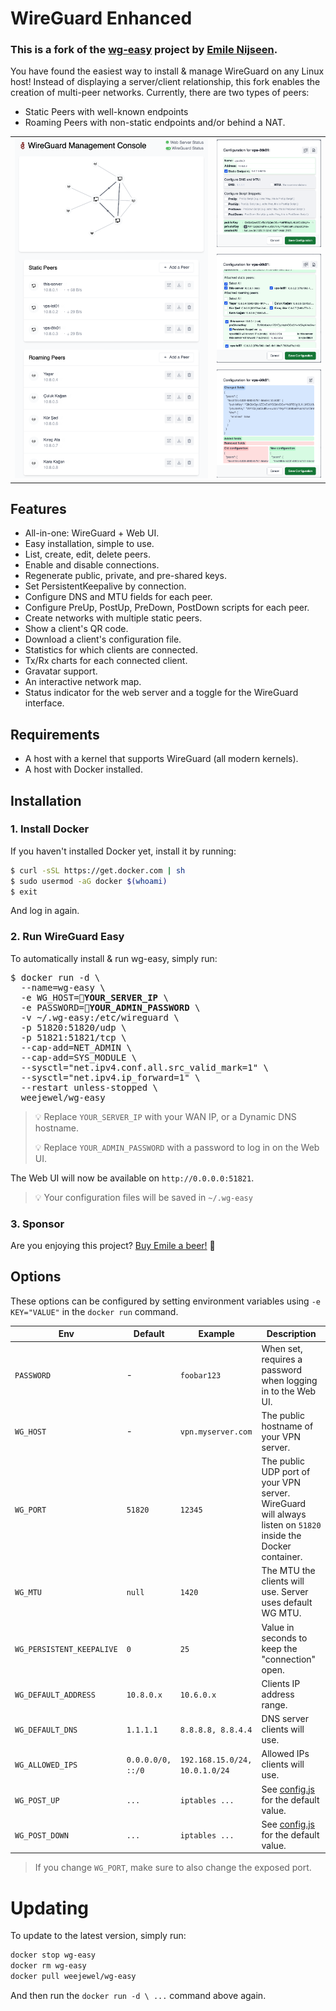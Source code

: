 # WireGuard Enhanced

[//]: # ([![Build & Publish Docker Image to Docker Hub]&#40;https://github.com/WeeJeWel/wg-easy/actions/workflows/deploy.yml/badge.svg?branch=production&#41;]&#40;https://github.com/WeeJeWel/wg-easy/actions/workflows/deploy.yml&#41;)

[//]: # ([![Lint]&#40;https://github.com/WeeJeWel/wg-easy/actions/workflows/lint.yml/badge.svg?branch=master&#41;]&#40;https://github.com/WeeJeWel/wg-easy/actions/workflows/lint.yml&#41;)

[//]: # ([![Docker]&#40;https://img.shields.io/docker/v/weejewel/wg-easy/latest&#41;]&#40;https://hub.docker.com/r/weejewel/wg-easy&#41;)

[//]: # ([![Docker]&#40;https://img.shields.io/docker/pulls/weejewel/wg-easy.svg&#41;]&#40;https://hub.docker.com/r/weejewel/wg-easy&#41;)

[//]: # ([![Sponsor]&#40;https://img.shields.io/github/sponsors/weejewel&#41;]&#40;https://github.com/sponsors/WeeJeWel&#41;)

### This is a fork of the [wg-easy](https://github.com/WeeJeWel/wg-easy) project by [Emile Nijseen](https://emilenijssen.nl/?ref=wg-easy). 

You have found the easiest way to install & manage WireGuard on any Linux host!
Instead of displaying a server/client relationship, this fork enables the creation of multi-peer networks.
Currently, there are two types of peers:
* Static Peers with well-known endpoints
* Roaming Peers with non-static endpoints and/or behind a NAT.

<table>
 <tr>
  <td rowspan="3">
    <img src="./assets/home-page.png" width="500"/>
  </td>
  <td>
    <img src="./assets/1.png" width="270" />
  </td>
 </tr>
 <tr>
  <td>
    <img src="./assets/2.png" width="270" />
  </td>
 </tr>
 <tr>
  <td>
    <img src="./assets/3.png" width="270" />
  </td>
 </tr>
</table>

## Features

* All-in-one: WireGuard + Web UI.
* Easy installation, simple to use.
* List, create, edit, delete peers.
* Enable and disable connections.
* Regenerate public, private, and pre-shared keys.
* Set PersistentKeepalive by connection.
* Configure DNS and MTU fields for each peer.
* Configure PreUp, PostUp, PreDown, PostDown scripts for each peer.
* Create networks with multiple static peers.
* Show a client's QR code.
* Download a client's configuration file.
* Statistics for which clients are connected.
* Tx/Rx charts for each connected client.
* Gravatar support.
* An interactive network map.
* Status indicator for the web server and a toggle for the WireGuard interface.


## Requirements

* A host with a kernel that supports WireGuard (all modern kernels).
* A host with Docker installed.

## Installation

### 1. Install Docker

If you haven't installed Docker yet, install it by running:

```bash
$ curl -sSL https://get.docker.com | sh
$ sudo usermod -aG docker $(whoami)
$ exit
```

And log in again.

### 2. Run WireGuard Easy

To automatically install & run wg-easy, simply run:

<pre>
$ docker run -d \
  --name=wg-easy \
  -e WG_HOST=<b>🚨YOUR_SERVER_IP</b> \
  -e PASSWORD=<b>🚨YOUR_ADMIN_PASSWORD</b> \
  -v ~/.wg-easy:/etc/wireguard \
  -p 51820:51820/udp \
  -p 51821:51821/tcp \
  --cap-add=NET_ADMIN \
  --cap-add=SYS_MODULE \
  --sysctl="net.ipv4.conf.all.src_valid_mark=1" \
  --sysctl="net.ipv4.ip_forward=1" \
  --restart unless-stopped \
  weejewel/wg-easy
</pre>

> 💡 Replace `YOUR_SERVER_IP` with your WAN IP, or a Dynamic DNS hostname.
> 
> 💡 Replace `YOUR_ADMIN_PASSWORD` with a password to log in on the Web UI.

The Web UI will now be available on `http://0.0.0.0:51821`.

> 💡 Your configuration files will be saved in `~/.wg-easy`

### 3. Sponsor

Are you enjoying this project? [Buy Emile a beer!](https://github.com/sponsors/WeeJeWel) 🍻

## Options

These options can be configured by setting environment variables using `-e KEY="VALUE"` in the `docker run` command.

| Env | Default | Example | Description |
| - | - | - | - |
| `PASSWORD` | - | `foobar123` | When set, requires a password when logging in to the Web UI. |
| `WG_HOST` | - | `vpn.myserver.com` | The public hostname of your VPN server. |
| `WG_PORT` | `51820` | `12345` | The public UDP port of your VPN server. WireGuard will always listen on `51820` inside the Docker container. |
| `WG_MTU` | `null` | `1420` | The MTU the clients will use. Server uses default WG MTU. |
| `WG_PERSISTENT_KEEPALIVE` | `0` | `25` | Value in seconds to keep the "connection" open. |
| `WG_DEFAULT_ADDRESS` | `10.8.0.x` | `10.6.0.x` | Clients IP address range. |
| `WG_DEFAULT_DNS` | `1.1.1.1` | `8.8.8.8, 8.8.4.4` | DNS server clients will use. |
| `WG_ALLOWED_IPS` | `0.0.0.0/0, ::/0` | `192.168.15.0/24, 10.0.1.0/24` | Allowed IPs clients will use. |
| `WG_POST_UP` | `...` | `iptables ...` | See [config.js](https://github.com/WeeJeWel/wg-easy/blob/master/src/config.js#L19) for the default value. |
| `WG_POST_DOWN` | `...` | `iptables ...` | See [config.js](https://github.com/WeeJeWel/wg-easy/blob/master/src/config.js#L26) for the default value. |

> If you change `WG_PORT`, make sure to also change the exposed port.

# Updating

To update to the latest version, simply run:

```bash
docker stop wg-easy
docker rm wg-easy
docker pull weejewel/wg-easy
```

And then run the `docker run -d \ ...` command above again.